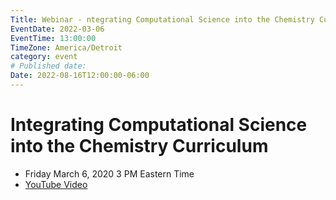 ```yaml
---
Title: Webinar - ntegrating Computational Science into the Chemistry Curriculum
EventDate: 2022-03-06
EventTime: 13:00:00
TimeZone: America/Detroit
category: event
# Published date:
Date: 2022-08-16T12:00:00-06:00
---
```


# Integrating Computational Science into the Chemistry Curriculum

* Friday March 6, 2020 3 PM Eastern Time
* [YouTube Video](https://youtu.be/-cFSxI95dRA)